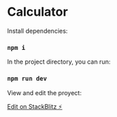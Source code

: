 # Calculator

Install dependencies:

### `npm i`

In the project directory, you can run:

### `npm run dev`

View and edit the proyect:

[Edit on StackBlitz ⚡️](https://stackblitz.com/edit/vitejs-vite-ve5pd9)
